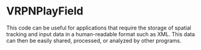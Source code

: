 # VRPNPlayField
This code can be useful for applications that require the storage of spatial tracking and input data in a human-readable format such as XML. This data can then be easily shared, processed, or analyzed by other programs.
